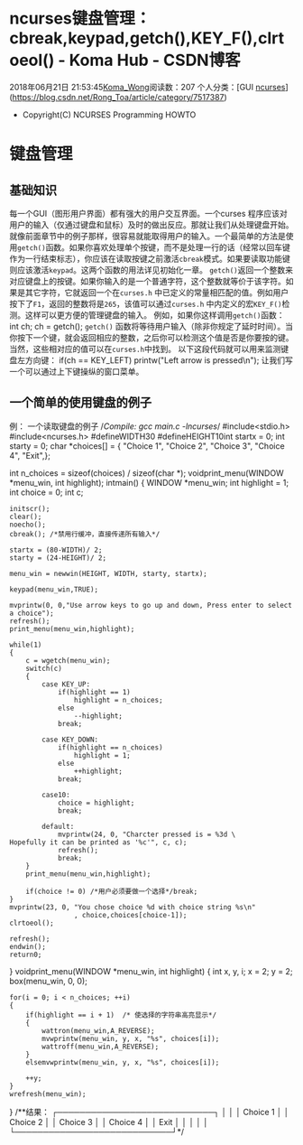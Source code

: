 # ncurses键盘管理：cbreak,keypad,getch(),KEY_F(),clrtoeol() - Koma Hub - CSDN博客
2018年06月21日 21:53:45[Koma_Wong](https://me.csdn.net/Rong_Toa)阅读数：207
个人分类：[GUI																[ncurses](https://blog.csdn.net/Rong_Toa/article/category/7746858)](https://blog.csdn.net/Rong_Toa/article/category/7517387)
- Copyright(C) NCURSES Programming HOWTO
# [](https://github.com/Rtoax/Knowledge/blob/master/GUI/ncurses/ncurses-08-keyboard.md#%E9%94%AE%E7%9B%98%E7%AE%A1%E7%90%86)键盘管理
## [](https://github.com/Rtoax/Knowledge/blob/master/GUI/ncurses/ncurses-08-keyboard.md#%E5%9F%BA%E7%A1%80%E7%9F%A5%E8%AF%86)基础知识
每一个GUI（图形用户界面）都有强大的用户交互界面。一个curses 程序应该对用户的输入（仅通过键盘和鼠标）及时的做出反应。那就让我们从处理键盘开始。就像前面章节中的例子那样，很容易就能取得用户的输入。一个最简单的方法是使用`getch()`函数。如果你喜欢处理单个按键，而不是处理一行的话（经常以回车键作为一行结束标志），你应该在读取按键之前激活`cbreak`模式。如果要读取功能键则应该激活`keypad`。这两个函数的用法详见初始化一章。 `getch()`返回一个整数来对应键盘上的按键。如果你输入的是一个普通字符，这个整数就等价于该字符。如果是其它字符，它就返回一个在`curses.h` 中已定义的常量相匹配的值。例如用户按下了`F1`，返回的整数将是`265`，该值可以通过`curses.h` 中内定义的宏`KEY_F()`检测。这样可以更方便的管理键盘的输入。
例如，如果你这样调用`getch()`函数：
int ch;
ch = getch();
`getch()` 函数将等待用户输入（除非你规定了延时时间）。当你按下一个键，就会返回相应的整数，之后你可以检测这个值是否是你要按的键。当然，这些相对应的值可以在`curses.h`中找到。 以下这段代码就可以用来监测键盘左方向键：
if(ch == KEY_LEFT)
printw("Left arrow is pressed\n");
让我们写一个可以通过上下键操纵的窗口菜单。
## [](https://github.com/Rtoax/Knowledge/blob/master/GUI/ncurses/ncurses-08-keyboard.md#%E4%B8%80%E4%B8%AA%E7%AE%80%E5%8D%95%E7%9A%84%E4%BD%BF%E7%94%A8%E9%94%AE%E7%9B%98%E7%9A%84%E4%BE%8B%E5%AD%90)一个简单的使用键盘的例子
例： 一个读取键盘的例子
/*Compile: gcc main.c -lncurses*/
#include<stdio.h>
#include<ncurses.h>
#defineWIDTH30
#defineHEIGHT10int startx = 0;
int starty = 0;
char *choices[] = {
            "Choice 1",
            "Choice 2",
            "Choice 3",
            "Choice 4",
            "Exit",};
            
int n_choices = sizeof(choices) / sizeof(char *);
voidprint_menu(WINDOW *menu_win, int highlight);
intmain()
{ 
    WINDOW *menu_win;
    int highlight = 1;
    int choice = 0;
    int c;
    
    initscr();
    clear();
    noecho();
    cbreak(); /*禁用行缓冲，直接传递所有输入*/
    
    startx = (80-WIDTH)/ 2;
    starty = (24-HEIGHT)/ 2;
    
    menu_win = newwin(HEIGHT, WIDTH, starty, startx);
    
    keypad(menu_win,TRUE);
    
    mvprintw(0, 0,"Use arrow keys to go up and down, Press enter to select a choice");
    refresh();
    print_menu(menu_win,highlight);
    
    while(1)
    { 
        c = wgetch(menu_win);
        switch(c)
        { 
            case KEY_UP:
                if(highlight == 1)
                    highlight = n_choices;
                else
                    --highlight;
                break;
                
            case KEY_DOWN:
                if(highlight == n_choices)
                    highlight = 1;
                else
                    ++highlight;
                break;
                
            case10:
                choice = highlight;
                break;
                
            default:
                mvprintw(24, 0, "Charcter pressed is = %3d \                                 Hopefully it can be printed as '%c'", c, c);
                refresh();
                break;
        }
        print_menu(menu_win,highlight);
        
        if(choice != 0) /*用户必须要做一个选择*/break;
    }
    mvprintw(23, 0, "You chose choice %d with choice string %s\n"
                    , choice,choices[choice-1]);
    clrtoeol();
    
    refresh();
    endwin();
    return0;
}
voidprint_menu(WINDOW *menu_win, int highlight)
{
    int x, y, i;
    x = 2;
    y = 2;
    box(menu_win, 0, 0);
    
    for(i = 0; i < n_choices; ++i)
    {
        if(highlight == i + 1)  /* 使选择的字符串高亮显示*/
        {
            wattron(menu_win,A_REVERSE);
            mvwprintw(menu_win, y, x, "%s", choices[i]);
            wattroff(menu_win,A_REVERSE);
        }
        elsemvwprintw(menu_win, y, x, "%s", choices[i]);
        
        ++y;
    }
    wrefresh(menu_win);
}
/**结果：                         ┌────────────────────────────┐                         │                            │                         │ Choice 1                   │                         │ Choice 2                   │                         │ Choice 3                   │                         │ Choice 4                   │                         │ Exit                       │                         │                            │                         │                            │                         └────────────────────────────┘*/
